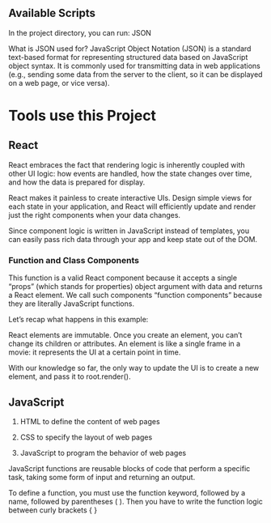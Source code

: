 
## Available Scripts

In the project directory, you can run: JSON 

What is JSON used for?
JavaScript Object Notation (JSON) is a standard text-based format for representing structured data based on JavaScript object syntax. It is commonly used for transmitting data in web applications (e.g., sending some data from the server to the client, so it can be displayed on a web page, or vice versa).

# Tools use this Project

## React
React embraces the fact that rendering logic is inherently coupled with other UI logic: how events are handled, how the state changes over time, and how the data is prepared for display.

React makes it painless to create interactive UIs. Design simple views for each state in your application, and React will efficiently update and render just the right components when your data changes.

Since component logic is written in JavaScript instead of templates, you can easily pass rich data through your app and keep state out of the DOM.

### Function and Class Components

This function is a valid React component because it accepts a single “props” (which stands for properties) object argument with data and returns a React element. We call such components “function components” because they are literally JavaScript functions.

Let’s recap what happens in this example:


React elements are immutable. Once you create an element, you can’t change its children or attributes. An element is like a single frame in a movie: it represents the UI at a certain point in time.

With our knowledge so far, the only way to update the UI is to create a new element, and pass it to root.render().

## JavaScript
 1. HTML to define the content of web pages

 2. CSS to specify the layout of web pages

 3. JavaScript to program the behavior of web pages
 
JavaScript functions are reusable blocks of code that perform a specific task, taking some form of input and returning an output.

To define a function, you must use the function keyword, followed by a name, followed by parentheses ( ). Then you have to write the function logic between curly brackets { }

